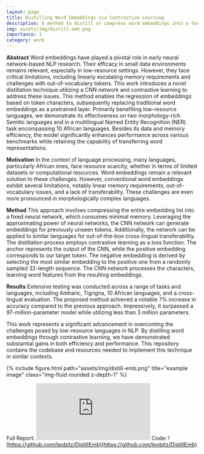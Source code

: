 ```yaml
---
layout: page
title: Distilling Word Embeddings via Contrastive Learning
description: A method to distill or compress word embeddings into a four-layer CNN.
img: assets/img/distill-emb.png
importance: 1
category: work
---
```


**Abstract**
Word embeddings have played a pivotal role in early neural network-based NLP research. Their efficacy in small data environments remains relevant, especially in low-resource settings. However, they face critical limitations, including linearly escalating memory requirements and challenges with out-of-vocabulary tokens. This work introduces a novel distillation technique utilizing a CNN network and contrastive learning to address these issues. This method enables the regression of embeddings based on token characters, subsequently replacing traditional word embeddings as a pretrained layer. Primarily benefiting low-resource languages, we demonstrate its effectiveness on two morphology-rich Semitic languages and in a multilingual Named Entity Recognition (NER) task encompassing 10 African languages. Besides its data and memory efficiency, the model significantly enhances performance across various benchmarks while retaining the capability of transferring word representations.

**Motivation**
In the context of language processing, many languages, particularly African ones, face resource scarcity, whether in terms of limited datasets or computational resources. Word embeddings remain a relevant solution to these challenges. However, conventional word embeddings exhibit several limitations, notably linear memory requirements, out-of-vocabulary issues, and a lack of transferability. These challenges are even more pronounced in morphologically complex languages.

**Method**
This approach involves compressing the entire embedding list into a fixed neural network, which consumes minimal memory. Leveraging the approximating power of neural networks, the CNN network can generate embeddings for previously unseen tokens. Additionally, the network can be applied to similar languages for out-of-the-box cross-lingual transferability. The distillation process employs contrastive learning as a loss function. The anchor represents the output of the CNN, while the positive embedding corresponds to our target token. The negative embedding is derived by selecting the most similar embedding to the positive one from a randomly sampled 32-length sequence. The CNN network processes the characters, learning word features from the resulting embeddings.

**Results**
Extensive testing was conducted across a range of tasks and languages, including Amharic, Tigrigna, 10 African languages, and a cross-lingual evaluation. The proposed method achieved a notable 7% increase in accuracy compared to the previous approach. Impressively, it surpassed a 97-million-parameter model while utilizing less than 3 million parameters.

This work represents a significant advancement in overcoming the challenges posed by low-resource languages in NLP. By distilling word embeddings through contrastive learning, we have demonstrated substantial gains in both efficiency and performance. This repository contains the codebase and resources needed to implement this technique in similar contexts.

<div class="row">
    <div class="col-sm mt-3 mt-md-0">
        {% include figure.html path="assets/img/distill-emb.png" title="example image" class="img-fluid rounded z-depth-1" %}
    </div>
</div>

Full Report: ![PDF](https://leobitz.github.io/assets/pdf/distill-emb.pdf)
Code: ![https://github.com/leobitz/DistillEmb](https://github.com/leobitz/DistillEmb)